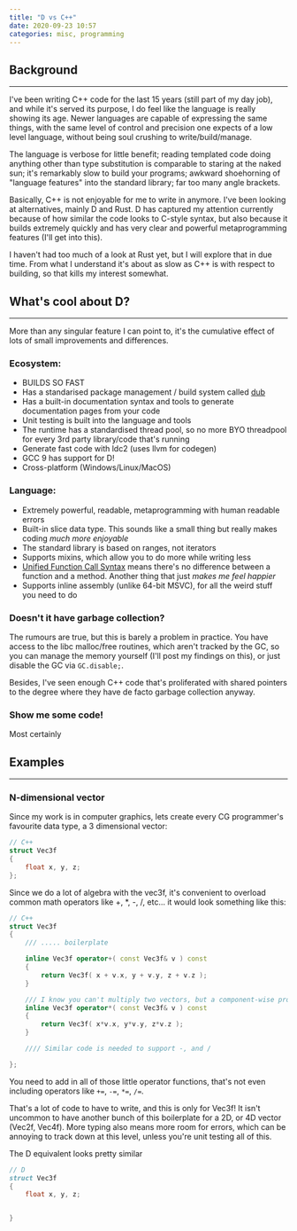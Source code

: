 ```yaml
---
title: "D vs C++"
date: 2020-09-23 10:57
categories: misc, programming
---
```


## Background
---
I've been writing C++ code for the last 15 years (still part of my day job), and while it's served its purpose, I do feel like the language is really showing its age. Newer languages are capable of expressing the same things, with the same level of control and precision one expects of a low level language, without being soul crushing to write/build/manage.

The language is verbose for little benefit; reading templated code doing anything other than type substitution is comparable to staring at the naked sun; it's remarkably slow to build your programs; awkward shoehorning of "language features" into the standard library; far too many angle brackets.

Basically, C++ is not enjoyable for me to write in anymore. I've been looking at alternatives, mainly D and Rust. D has captured my attention currently because of how similar the code looks to C-style syntax, but also because it builds extremely quickly and has very clear and powerful metaprogramming features (I'll get into this).

I haven't had too much of a look at Rust yet, but I will explore that in due time. From what I understand it's about as slow as C++ is with respect to building, so that kills my interest somewhat.

## What's cool about D?
---
More than any singular feature I can point to, it's the cumulative effect of lots of small improvements and differences.

### Ecosystem:
- BUILDS SO FAST
- Has a standarised package management / build system called [dub](https://github.com/dlang/dub)
- Has a built-in documentation syntax and tools to generate documentation pages from your code
- Unit testing is built into the language and tools
- The runtime has a standardised thread pool, so no more BYO threadpool for every 3rd party library/code that's running
- Generate fast code with ldc2 (uses llvm for codegen)
- GCC 9 has support for D!
- Cross-platform (Windows/Linux/MacOS)

### Language:
- Extremely powerful, readable, metaprogramming with human readable errors
- Built-in slice data type. This sounds like a small thing but really makes coding *much more enjoyable*
- The standard library is based on ranges, not iterators
- Supports mixins, which allow you to do more while writing less
- [Unified Function Call Syntax](https://en.wikipedia.org/wiki/Uniform_Function_Call_Syntax) means there's no difference between a function and a method. Another thing that just *makes me feel happier*
- Supports inline assembly (unlike 64-bit MSVC), for all the weird stuff you need to do

### Doesn't it have garbage collection?
The rumours are true, but this is barely a problem in practice. You have access to the libc malloc/free routines, which aren't tracked by the GC, so you can manage the memory yourself (I'll post my findings on this), or just disable the GC via `GC.disable;`.

Besides, I've seen enough C++ code that's proliferated with shared pointers to the degree where they have de facto garbage collection anyway.

### Show me some code!
Most certainly

## Examples
---

### N-dimensional vector
Since my work is in computer graphics, lets create every CG programmer's favourite data type, a 3 dimensional vector:
```c++
// C++
struct Vec3f
{
    float x, y, z;
};
```

Since we do a lot of algebra with the vec3f, it's convenient to overload common math operators like +, *, -, /, etc... it would look something like this:
```c++
// C++
struct Vec3f
{
    /// ..... boilerplate

    inline Vec3f operator+( const Vec3f& v ) const
    {
        return Vec3f( x + v.x, y + v.y, z + v.z );
    }

    /// I know you can't multiply two vectors, but a component-wise product is handy
    inline Vec3f operator*( const Vec3f& v ) const
    {
        return Vec3f( x*v.x, y*v.y, z*v.z );
    }

    //// Similar code is needed to support -, and /

};
```

You need to add in all of those little operator functions, that's not even including operators like `+=`, `-=`, `*=`, `/=`.

That's a lot of code to have to write, and this is only for Vec3f! It isn't uncommon to have another bunch of this boilerplate for a 2D, or 4D vector (Vec2f, Vec4f). More typing also means more room for errors, which can be annoying to track down at this level, unless you're unit testing all of this.

The D equivalent looks pretty similar
```d
// D
struct Vec3f
{
    float x, y, z;


}
```

